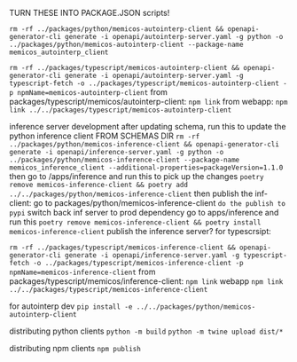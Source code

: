 TURN THESE INTO PACKAGE.JSON scripts!

`rm -rf ../packages/python/memicos-autointerp-client && openapi-generator-cli generate -i openapi/autointerp-server.yaml -g python -o ../packages/python/memicos-autointerp-client --package-name memicos_autointerp_client`

`rm -rf ../packages/typescript/memicos-autointerp-client && openapi-generator-cli generate -i openapi/autointerp-server.yaml -g typescript-fetch -o ../packages/typescript/memicos-autointerp-client -p npmName=memicos-autointerp-client`
from packages/typescript/memicos/autointerp-client: `npm link`
from webapp: `npm link ../../packages/typescript/memicos-autointerp-client`

inference server development
after updating schema, run this to update the python inference client
FROM SCHEMAS DIR
`rm -rf ../packages/python/memicos-inference-client && openapi-generator-cli generate -i openapi/inference-server.yaml -g python -o ../packages/python/memicos-inference-client --package-name memicos_inference_client --additional-properties=packageVersion=1.1.0`
then go to /apps/inference and run this to pick up the changes
`poetry remove memicos-inference-client && poetry add ../../packages/python/memicos-inference-client`
then publish the inf-client:
go to packages/python/memicos-inference-client
`do the publish to pypi`
switch back inf server to prod dependency
go to apps/inference and run this
`poetry remove memicos-inference-client && poetry install memicos-inference-client`
publish the inference server?
for typescrsipt:

`rm -rf ../packages/typescript/memicos-inference-client && openapi-generator-cli generate -i openapi/inference-server.yaml -g typescript-fetch -o ../packages/typescript/memicos-inference-client -p npmName=memicos-inference-client`
from packages/typescript/memicos/inference-client: `npm link`
webapp
`npm link ../../packages/typescript/memicos-inference-client`

for autointerp dev
`pip install -e ../../packages/python/memicos-autointerp-client`

distributing python clients
`python -m build`
`python -m twine upload dist/*`

distributing npm clients
`npm publish`

